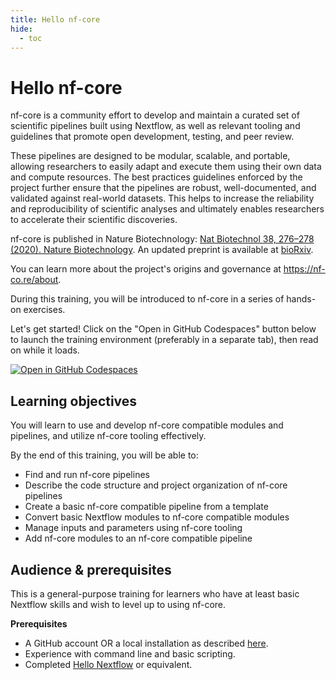 ```yaml
---
title: Hello nf-core
hide:
  - toc
---
```


# Hello nf-core

nf-core is a community effort to develop and maintain a curated set of scientific pipelines built using Nextflow, as well as relevant tooling and guidelines that promote open development, testing, and peer review.

These pipelines are designed to be modular, scalable, and portable, allowing researchers to easily adapt and execute them using their own data and compute resources.
The best practices guidelines enforced by the project further ensure that the pipelines are robust, well-documented, and validated against real-world datasets. This helps to increase the reliability and reproducibility of scientific analyses and ultimately enables researchers to accelerate their scientific discoveries.

nf-core is published in Nature Biotechnology: [Nat Biotechnol 38, 276–278 (2020). Nature Biotechnology](https://www.nature.com/articles/s41587-020-0439-x).
An updated preprint is available at [bioRxiv](https://www.biorxiv.org/content/10.1101/2024.05.10.592912v1).

You can learn more about the project's origins and governance at https://nf-co.re/about.

During this training, you will be introduced to nf-core in a series of hands-on exercises.

Let's get started! Click on the "Open in GitHub Codespaces" button below to launch the training environment (preferably in a separate tab), then read on while it loads.

[![Open in GitHub Codespaces](https://github.com/codespaces/badge.svg)](https://codespaces.new/nextflow-io/training?quickstart=1&ref=master)

## Learning objectives

You will learn to use and develop nf-core compatible modules and pipelines, and utilize nf-core tooling effectively.

By the end of this training, you will be able to:

- Find and run nf-core pipelines
- Describe the code structure and project organization of nf-core pipelines
- Create a basic nf-core compatible pipeline from a template
- Convert basic Nextflow modules to nf-core compatible modules
- Manage inputs and parameters using nf-core tooling
- Add nf-core modules to an nf-core compatible pipeline

## Audience & prerequisites

This is a general-purpose training for learners who have at least basic Nextflow skills and wish to level up to using nf-core.

**Prerequisites**

- A GitHub account OR a local installation as described [here](../envsetup/02_local).
- Experience with command line and basic scripting.
- Completed [Hello Nextflow](../hello_nextflow/index.md) or equivalent.
